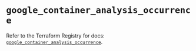 # `google_container_analysis_occurrence`

Refer to the Terraform Registry for docs: [`google_container_analysis_occurrence`](https://registry.terraform.io/providers/hashicorp/google/5.34.0/docs/resources/container_analysis_occurrence).
